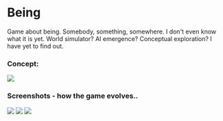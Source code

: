# Being
Game about being. Somebody, something, somewhere. I don't even know what it is yet. World simulator? AI emergence? Conceptual exploration? I have yet to find out.

### Concept:
<img src="https://raw.github.com/idpsycho/being/master/concepts/human-and-animals.png">

### Screenshots - how the game evolves..
<img src="https://raw.github.com/idpsycho/being/master/concepts/01-eyes.png">

<img src="https://raw.github.com/idpsycho/being/master/concepts/02-wolf_hunt.png">

<img src="https://raw.github.com/idpsycho/being/master/concepts/03-seeing_world.png">
